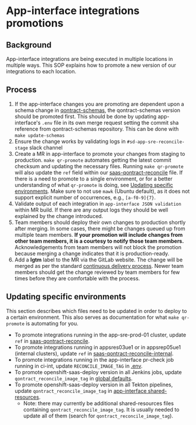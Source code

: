# App-interface integrations promotions

## Background

App-interface integrations are being executed in multiple locations in multiple ways.  This SOP explains how to promote a new version of our integrations to each location.

## Process

1. If the app-interface changes you are promoting are dependent upon a schema change in [qontract-schemas](https://github.com/app-sre/qontract-schemas),
   the qontract-schemas version should be promoted first. This should be done by updating app-interface's `.env` file in its own merge request
   setting the commit sha reference from qontract-schemas repository. This can be done with `make update-schemas`
1. Ensure the change works by validating logs in `#sd-app-sre-reconcile-stage` slack channel
1. Create a MR in app-interface to promote your changes from staging to
   production. `make qr-promote` automates getting the latest commit
   checksum and updating the necessary files. Running `make qr-promote` will also update the `ref` field within our [saas-qontract-reconcile](https://gitlab.cee.redhat.com/service/app-interface/-/blob/master/data/services/app-interface/cicd/ci-ext/saas-qontract-reconcile.yaml) file. If there is a need to promote to
   a single environment, or for a better understanding of what `qr-promote` is
   doing, see [Updating specific environments](#updating-specific-environments).
   Make sure to not use `mawk` (Ubuntu default), as it does not support explicit number of occurrences,
   e.g., `[a-f0-9]{7}`.
1. Validate output of each integration in `app-interface JSON validation` within MR build. If there are any output logs they should be well explained by the change introduced.
1. Team members should deploy their own changes to production shortly after
   merging. In some cases, there might be changes queued up from multiple team
   members. **If your promotion will include changes from other team
   members, it is a courtesy to notify those team members.** Acknowledgements
   from team members will not block the promotion because merging a change
   indicates that it is production-ready.
1. Add a **lgtm** label to the MR via the GitLab website. The change will
   be merged as per the standard
   [continuous delivery process](https://gitlab.cee.redhat.com/service/app-interface/-/blob/master/docs/app-sre/continuous-delivery-in-app-interface.md). Newer team members should get the change reviewed by team members for few times before they are comfortable with the process.

## Updating specific environments

This section describes which files need to be updated in order to deploy to
a certain environment. This also serves as documentation for what
`make qr-promote` is automating for you.

* To promote integrations running in the app-sre-prod-01 cluster, update `ref` in [saas-qontract-reconcile](https://gitlab.cee.redhat.com/service/app-interface/-/blob/master/data/services/app-interface/cicd/ci-ext/saas-qontract-reconcile.yaml).
* To promote integrations running in appsres03ue1 or in appsrep05ue1 (internal clusters), update `ref` in [saas-qontract-reconcile-internal](data/services/app-interface/cicd/ci-int/saas-qontract-reconcile-int.yaml).
* To promote integrations running in the app-interface pr-check job running in ci-int, update `RECONCILE_IMAGE_TAG` in [.env](/.env).
* To promote openshift-saas-deploy version in all Jenkins jobs, update `qontract_reconcile_image_tag` in [global defaults](/resources/jenkins/global/defaults.yaml).
* To promote openshift-saas-deploy version in all Tekton pipelines, update `qontract_reconcile_image_tag` in [app-interface shared-resources](/data/services/app-interface/shared-resources).
    * Note: there may currently be additional shared-resources files containing `qontract_reconcile_image_tag`. It is usually needed to update all of them (search for `qontract_reconcile_image_tag`).
